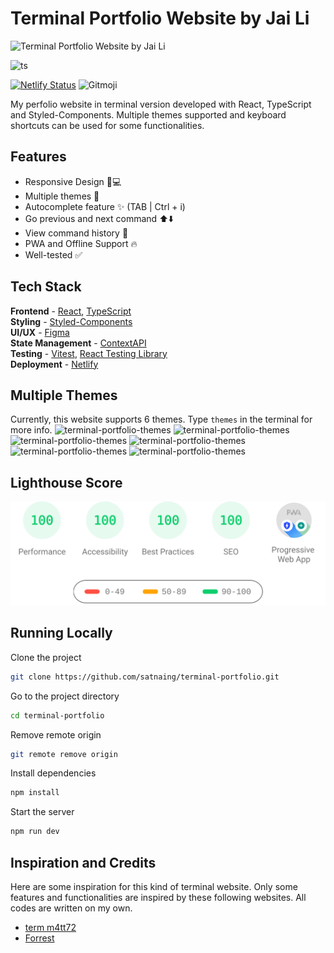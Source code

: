 # Terminal Portfolio Website by Jai Li

![Terminal Portfolio Website by Jai Li](https://github.com/Jai1Li/TerminalPortfolio/assets/40412192/9930503e-294a-4dbe-a800-92f1ccc307c8)

![ts](https://badgen.net/badge/Built%20With/TypeScript/blue?style=flat-square)

[![Netlify Status](https://api.netlify.com/api/v1/badges/81fdb91d-c06f-46c2-b18d-dfc6f090f281/deploy-status)](https://app.netlify.com/sites/terminal-sn/deploys)
![Gitmoji](https://img.shields.io/badge/gitmoji-%20😜%20😍-FFDD67.svg?style=flat-square)

My perfolio website in terminal version developed with React, TypeScript and Styled-Components. Multiple themes supported and keyboard shortcuts can be used for some functionalities.

## Features

- Responsive Design 📱💻
- Multiple themes 🎨
- Autocomplete feature ✨ (TAB | Ctrl + i)
- Go previous and next command ⬆️⬇️
- View command history 📖
- PWA and Offline Support 🔥
- Well-tested ✅

## Tech Stack

**Frontend** - [React](https://reactjs.org/), [TypeScript](https://www.typescriptlang.org/)  
**Styling** - [Styled-Components](https://styled-components.com/)  
**UI/UX** - [Figma](https://figma.com/)  
**State Management** - [ContextAPI](https://reactjs.org/docs/context.html)  
**Testing** - [Vitest](https://vitest.dev/), [React Testing Library](https://testing-library.com/)  
**Deployment** - [Netlify](https://app.netlify.com/)

## Multiple Themes

Currently, this website supports 6 themes. Type `themes` in the terminal for more info.
![terminal-portfolio-themes](https://github.com/Jai1Li/TerminalPortfolio/assets/40412192/9930503e-294a-4dbe-a800-92f1ccc307c8)
![terminal-portfolio-themes](https://github.com/Jai1Li/TerminalPortfolio/assets/40412192/94d201ca-c2e4-428e-bbb2-05ac97d7e839)
![terminal-portfolio-themes](https://github.com/Jai1Li/TerminalPortfolio/assets/40412192/fb569bf2-64da-4f97-ac36-dea7ae1a5567)
![terminal-portfolio-themes](https://github.com/Jai1Li/TerminalPortfolio/assets/40412192/63e1b643-3fa8-4868-92eb-a962aa828864)
![terminal-portfolio-themes](https://github.com/Jai1Li/TerminalPortfolio/assets/40412192/6690264a-584e-4c89-80b7-6fe913c89f70)
![terminal-portfolio-themes](https://github.com/Jai1Li/TerminalPortfolio/assets/40412192/e7592fde-1a32-41b2-88c7-0309dcf5725a)

## Lighthouse Score

<p align="center">
<img width="710" alt="Jai Li Terminal Lighthouse Score" src="public/lighthouse-result.svg">
</p>

## Running Locally

Clone the project

```bash
git clone https://github.com/satnaing/terminal-portfolio.git
```

Go to the project directory

```bash
cd terminal-portfolio
```

Remove remote origin

```bash
git remote remove origin
```

Install dependencies

```bash
npm install
```

Start the server

```bash
npm run dev
```

## Inspiration and Credits

Here are some inspiration for this kind of terminal website. Only some features and functionalities are inspired by these following websites. All codes are written on my own.

- [term m4tt72](https://term.m4tt72.com/)
- [Forrest](https://fkcodes.com/)
